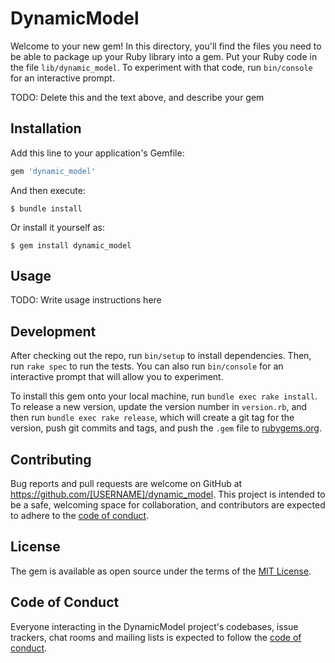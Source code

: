 # DynamicModel

Welcome to your new gem! In this directory, you'll find the files you need to be able to package up your Ruby library into a gem. Put your Ruby code in the file `lib/dynamic_model`. To experiment with that code, run `bin/console` for an interactive prompt.

TODO: Delete this and the text above, and describe your gem

## Installation

Add this line to your application's Gemfile:

```ruby
gem 'dynamic_model'
```

And then execute:

    $ bundle install

Or install it yourself as:

    $ gem install dynamic_model

## Usage

TODO: Write usage instructions here

## Development

After checking out the repo, run `bin/setup` to install dependencies. Then, run `rake spec` to run the tests. You can also run `bin/console` for an interactive prompt that will allow you to experiment.

To install this gem onto your local machine, run `bundle exec rake install`. To release a new version, update the version number in `version.rb`, and then run `bundle exec rake release`, which will create a git tag for the version, push git commits and tags, and push the `.gem` file to [rubygems.org](https://rubygems.org).

## Contributing

Bug reports and pull requests are welcome on GitHub at https://github.com/[USERNAME]/dynamic_model. This project is intended to be a safe, welcoming space for collaboration, and contributors are expected to adhere to the [code of conduct](https://github.com/[USERNAME]/dynamic_model/blob/master/CODE_OF_CONDUCT.md).


## License

The gem is available as open source under the terms of the [MIT License](https://opensource.org/licenses/MIT).

## Code of Conduct

Everyone interacting in the DynamicModel project's codebases, issue trackers, chat rooms and mailing lists is expected to follow the [code of conduct](https://github.com/[USERNAME]/dynamic_model/blob/master/CODE_OF_CONDUCT.md).
